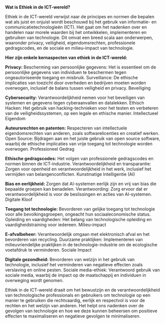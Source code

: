**Wat is Ethiek in de ICT-wereld?**

Ethiek in de ICT-wereld verwijst naar de principes en normen die bepalen wat als juist en onjuist wordt beschouwd bij het gebruik van informatie- en communicatietechnologieën (ICT). Het gaat om het nadenken over en handelen naar morele waarden bij het ontwikkelen, implementeren en gebruiken van technologie. Dit omvat een breed scala aan onderwerpen, waaronder privacy, veiligheid, eigendomsrechten, professionele gedragscodes, en de sociale en milieu-impact van technologie.

**Hier zijn enkele kernaspecten van ethiek in de ICT-wereld:**

**Privacy:** Bescherming van persoonlijke gegevens: Het is essentieel om de persoonlijke gegevens van individuen te beschermen tegen ongeautoriseerde toegang en misbruik.
Surveillance: De ethische implicaties van toezicht door overheden en bedrijven moeten worden overwogen, inclusief de balans tussen veiligheid en privacy.
Beveiliging

**Cybersecurity:** Verantwoordelijkheid nemen voor het beveiligen van systemen en gegevens tegen cyberaanvallen en datalekken.
Ethisch Hacken: Het gebruik van hacking-technieken voor het testen en verbeteren van de veiligheidssystemen, op een legale en ethische manier.
Intellectueel Eigendom

**Auteursrechten en patenten:** Respecteren van intellectuele eigendomsrechten van anderen, zoals softwarelicenties en creatief werken.
Open Source: Bijdragen aan en het juiste gebruik van open source software, waarbij de ethische implicaties van vrije toegang tot technologie worden overwogen.
Professioneel Gedrag

**Ethische gedragscodes:** Het volgen van professionele gedragscodes en normen binnen de ICT-industrie.
Verantwoordelijkheid en transparantie: Zorgen voor openheid en verantwoordelijkheid in het werk, inclusief het vermijden van belangenconflicten.
Kunstmatige Intelligentie (AI)

**Bias en eerlijkheid:** Zorgen dat AI-systemen eerlijk zijn en vrij van bias die bepaalde groepen kan benadelen.
Verantwoording: Zorg ervoor dat er verantwoordelijkheid is voor de beslissingen en acties van AI-systemen.
Digitale Kloof

**Toegang tot technologie:** Bevorderen van gelijke toegang tot technologie voor alle bevolkingsgroepen, ongeacht hun sociaaleconomische status.
Opleiding en vaardigheden: Het belang van technologische opleiding en vaardigheidstraining voor iedereen.
Milieu-impact

**E-afvalbeheer:** Verantwoordelijk omgaan met elektronisch afval en het bevorderen van recycling.
Duurzame praktijken: Implementeren van milieuvriendelijke praktijken in de technologie-industrie om de ecologische voetafdruk te verminderen.
Sociale Impact

**Digitale gezondheid:** Bevorderen van welzijn in het gebruik van technologie, inclusief het verminderen van negatieve effecten zoals verslaving en online pesten.
Sociale media-ethiek: Verantwoord gebruik van sociale media, waarbij de impact op de maatschappij en individuen in overweging wordt genomen.

Ethiek in de ICT-wereld draait om het bewustzijn en de verantwoordelijkheid van technologische professionals en gebruikers om technologie op een manier te gebruiken die rechtvaardig, eerlijk en respectvol is voor de rechten en het welzijn van anderen. Het helpt ons nadenken over de gevolgen van technologie en hoe we deze kunnen beheersen om positieve effecten te maximaliseren en negatieve gevolgen te minimaliseren.
